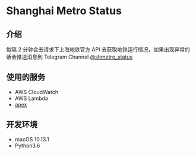 # Shanghai Metro Status

## 介绍

每隔 2 分钟会去请求下上海地铁官方 API 去获取地铁运行情况，如果出现异常的话会推送消息到 Telegram Channel [@shmetro_status](https://t.me/shmetro_status)

## 使用的服务

- AWS CloudWatch
- AWS Lambda
- [apex](http://apex.run/)

## 开发环境

- macOS 10.13.1
- Python3.6
